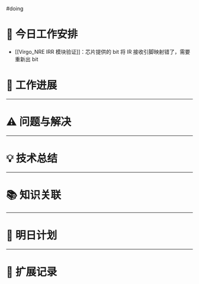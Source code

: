 
#doing 


# **🔧 今日工作安排**
- [[Virgo_NRE IRR 模块验证]]：芯片提供的 bit 将 IR 接收引脚映射错了，需要重新出 bit


# **📌 工作进展**



---

# **⚠️ 问题与解决**


---

# **💡 技术总结**


---

# **📚 知识关联**


---
# **📌 明日计划**


---

# **💬 扩展记录**



